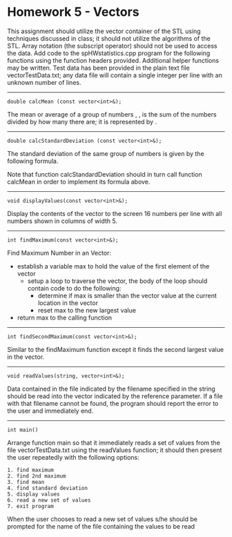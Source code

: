 # Homework 5 - Vectors

This assignment should utilize the vector container of the STL using techniques discussed in class; it should not utilize the algorithms of the STL. Array notation (the subscript operator) should not be used to access the data.  Add code to the spHWstatistics.cpp program for the following functions using the function headers provided.  Additional helper functions may be written.  Test data has been provided in the plain text file vectorTestData.txt; any data file will contain a single integer per line with an unknown number of lines.

----
    double calcMean (const vector<int>&);

The mean or average of a group of  numbers , ,   is the sum of the numbers divided by how many there are; it is represented by .

----
    double calcStandardDeviation (const vector<int>&);

The standard deviation of the same group of  numbers is given by the following formula.

Note that function calcStandardDeviation should in turn call function calcMean in order to implement its formula above.

----
    void displayValues(const vector<int>&);

Display the contents of the vector to the screen 16 numbers per line with all numbers shown in columns of width 5.

----
    int findMaximum(const vector<int>&);

Find Maximum Number in an Vector:
* establish a variable max to hold the value of the first element of the vector
    * setup a loop to traverse the vector, the body of the loop should contain code to do the following:
        * determine if max is smaller than the vector value at the current location in the vector
        * reset max to the new largest value
* return max to the calling function

----
    int findSecondMaximum(const vector<int>&);

Similar to the findMaximum function except it finds the second largest value in the vector.

------
    void readValues(string, vector<int>&);

Data contained in the file indicated by the filename specified in the string should be read into the vector indicated by the reference parameter. If a file with that filename cannot be found, the program should report the error to the user and immediately end.

----
    int main()

Arrange function main so that it immediately reads a set of values from the file vectorTestData.txt using the readValues function; it should then present the user repeatedly with the following options:

    1. find maximum
    2. find 2nd maximum
    3. find mean
    4. find standard deviation
    5. display values
    6. read a new set of values
    7. exit program


When the user chooses to read a new set of values s/he should be prompted for the name of the file containing the values to be read
